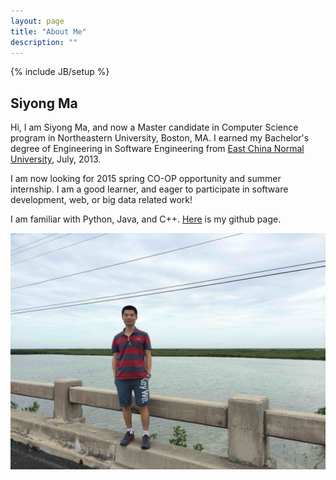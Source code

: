 ```yaml
---
layout: page
title: "About Me"
description: ""
---
```

{% include JB/setup %}

## Siyong Ma

Hi, I am Siyong Ma, and now a Master candidate in Computer Science program in Northeastern University, Boston, MA. I earned my Bachelor's degree of Engineering in Software Engineering from [East China Normal University](http://www.ecnu.edu.cn), July, 2013.

I am now looking for 2015 spring CO-OP opportunity and summer internship. I am a good learner, and eager to participate in software development, web, or big data related work!

I am familiar with Python, Java, and C++. [Here](https://github.com/CiyoMa/) is my github page.

![Myself](/image/me.jpg)